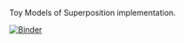 Toy Models of Superposition implementation.

[![Binder](https://mybinder.org/badge_logo.svg)](https://mybinder.org/v2/gh/MatanAvitan/toy_models_of_superposition.git/HEAD?labpath=Toy_Models_of_Superposition.ipynb)
